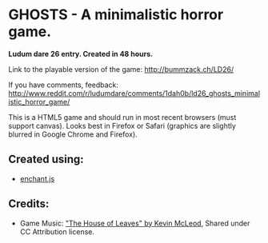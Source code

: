 GHOSTS - A minimalistic horror game.
============

**Ludum dare 26 entry. Created in 48 hours.**

Link to the playable version of the game: http://bummzack.ch/LD26/

If you have comments, feedback: http://www.reddit.com/r/ludumdare/comments/1dah0b/ld26_ghosts_minimalistic_horror_game/

This is a HTML5 game and should run in most recent browsers (must support canvas). Looks best in Firefox or Safari (graphics are slightly blurred in Google Chrome and Firefox).

Created using:
------------
 - [enchant.js](https://github.com/wise9/enchant.js)

Credits:
-----------
 - Game Music: ["The House of Leaves" by Kevin McLeod](http://incompetech.com/music/royalty-free/index.html?isrc=USUAN1100710), Shared under CC Attribution license.